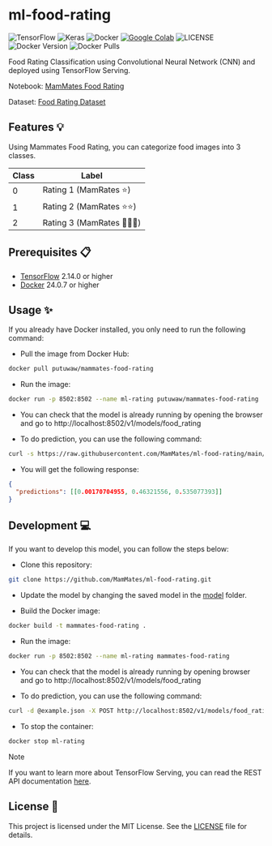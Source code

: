 # ml-food-rating

![TensorFlow](https://img.shields.io/badge/TensorFlow-%23FF6F00.svg?style=for-the-badge&logo=TensorFlow&logoColor=white)
![Keras](https://img.shields.io/badge/Keras-%23D00000.svg?style=for-the-badge&logo=Keras&logoColor=white)
![Docker](https://img.shields.io/badge/docker-%230db7ed.svg?style=for-the-badge&logo=docker&logoColor=white)
[![Google Colab](https://img.shields.io/badge/open_in_colab-blue?style=for-the-badge&logo=googlecolab&color=blue&labelColor=525252)](https://colab.research.google.com/github/MamMates/ml-food-rating/blob/main/MamMates_Food_Rating.ipynb)
![LICENSE](https://img.shields.io/github/license/MamMates/ml-food-rating?style=for-the-badge)
![Docker Version](https://img.shields.io/docker/v/putuwaw/mammates-food-rating/latest?style=for-the-badge)
![Docker Pulls](https://img.shields.io/docker/pulls/putuwaw/mammates-food-rating?style=for-the-badge)

Food Rating Classification using Convolutional Neural Network (CNN) and deployed using TensorFlow Serving.

Notebook: [MamMates Food Rating](https://colab.research.google.com/github/MamMates/ml-food-rating/blob/main/MamMates_Food_Rating.ipynb)

Dataset: [Food Rating Dataset](https://drive.google.com/drive/folders/1OwdbiUJx1BT-VuO9t7jAnAHsJNDiRJUp)

## Features 💡

Using Mammates Food Rating, you can categorize food images into 3 classes.

| Class | Label                      |
| ----- | -------------------------- |
| 0     | Rating 1 (MamRates ⭐)     |
| 1     | Rating 2 (MamRates ⭐⭐)   |
| 2     | Rating 3 (MamRates 🌟🌟🌟) |

## Prerequisites 📋

- [TensorFlow](https://www.tensorflow.org/) 2.14.0 or higher
- [Docker](https://www.docker.com/) 24.0.7 or higher

## Usage ✨

If you already have Docker installed, you only need to run the following command:

- Pull the image from Docker Hub:

```bash
docker pull putuwaw/mammates-food-rating
```

- Run the image:

```bash
docker run -p 8502:8502 --name ml-rating putuwaw/mammates-food-rating
```

- You can check that the model is already running by opening the browser and go to http://localhost:8502/v1/models/food_rating

- To do prediction, you can use the following command:

```bash
curl -s https://raw.githubusercontent.com/MamMates/ml-food-rating/main/example.json | curl -X POST -d @- http://localhost:8502/v1/models/food_rating:predict
```

- You will get the following response:

```json
{
  "predictions": [[0.00170704955, 0.46321556, 0.535077393]]
}
```

## Development 💻

If you want to develop this model, you can follow the steps below:

- Clone this repository:

```bash
git clone https://github.com/MamMates/ml-food-rating.git
```

- Update the model by changing the saved model in the [model](model/) folder.

- Build the Docker image:

```bash
docker build -t mammates-food-rating .
```

- Run the image:

```bash
docker run -p 8502:8502 --name ml-rating mammates-food-rating
```

- You can check that the model is already running by opening browser and go to http://localhost:8502/v1/models/food_rating

- To do prediction, you can use the following command:

```bash
curl -d @example.json -X POST http://localhost:8502/v1/models/food_rating:predict
```

- To stop the container:

```bash
docker stop ml-rating
```

> [!NOTE]  
> If you want to learn more about TensorFlow Serving, you can read the REST API documentation [here](https://www.tensorflow.org/tfx/serving/api_rest).

## License 📝

This project is licensed under the MIT License. See the [LICENSE](LICENSE) file for details.
